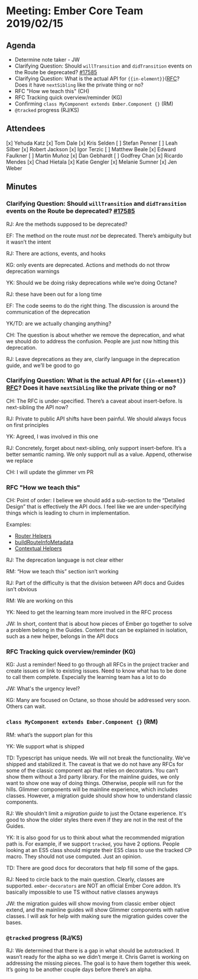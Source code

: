 # Meeting: Ember Core Team 2019/02/15

## Agenda

- Determine note taker - JW
- Clarifying Question: Should `willTransition` and `didTransition` events on the Route be deprecated? [#17585](https://github.com/emberjs/ember.js/pull/17585)
- Clarifying Question: What is the actual API for `{{in-element}}`([RFC](https://github.com/emberjs/rfcs/blob/master/text/0287-promote-in-element-to-public-api.md)? Does it have `nextSibling` like the private thing or no?
- RFC "How we teach this" (CH)
- RFC Tracking quick overview/reminder (KG)
- Confirming `class MyComponent extends Ember.Component {}` (RM)
- `@tracked` progress (RJ/KS)

## Attendees
[x] Yehuda Katz
[x] Tom Dale
[x] Kris Selden
[ ] Stefan Penner
[ ] Leah Silber
[x] Robert Jackson
[x] Igor Terzic
[ ] Matthew Beale
[x] Edward Faulkner
[ ] Martin Muñoz
[x] Dan Gebhardt
[ ] Godfrey Chan
[x] Ricardo Mendes
[x] Chad Hietala
[x] Katie Gengler
[x] Melanie Sumner
[x] Jen Weber

## Minutes

### Clarifying Question: Should `willTransition` and `didTransition` events on the Route be deprecated? [#17585](https://github.com/emberjs/ember.js/pull/17585)

RJ: Are the methods supposed to be deprecated?

EF: The method on the route must *not* be deprecated. There’s ambiguity but it wasn’t the intent

RJ: There are actions, events, and hooks

KG: only events are deprecated. Actions and methods do not throw deprecation warnings

YK: Should we be doing risky deprecations while we’re doing Octane?

RJ: these have been out for a long time

EF: The code seems to do the right thing. The discussion is around the communication of the deprecation

YK/TD: are we actually changing anything?

CH: The question is about whether we remove the deprecation, and what we should do to address the confusion. People are just now hitting this deprecation.

RJ: Leave deprecations as they are, clarify language in the deprecation guide, and we’ll be good to go


### Clarifying Question: What is the actual API for `{{in-element}}` [RFC](https://github.com/emberjs/rfcs/blob/master/text/0287-promote-in-element-to-public-api.md)? Does it have `nextSibling` like the private thing or no?

CH: The RFC is under-specified. There’s a caveat about insert-before. Is next-sibling the API now?

RJ: Private to public API shifts have been painful. We should always focus on first principles

YK: Agreed, I was involved in this one

RJ: Concretely, forget about next-sibling, only support insert-before. It’s a better semantic naming. We only support null as a value. Append, otherwise we replace

CH: I will update the glimmer vm PR

### RFC "How we teach this"

CH: Point of order: I believe we should add a sub-section to the “Detailed Design” that is effectively the API docs. I feel like we are under-specifying things which is leading to churn in implementation.

Examples: 
- [Router Helpers](https://github.com/emberjs/rfcs/blob/master/text/0391-router-helpers.md#url-for-helper)
- [buildRouteInfoMetadata](https://github.com/emberjs/rfcs/blob/master/text/0398-RouteInfo-Metadata.md#buildrouteinfometadata)
- [Contextual Helpers](https://github.com/emberjs/rfcs/blob/master/text/0432-contextual-helpers.md#invoking-contextual-helpers)

RJ: The deprecation language is not clear either

RM: “How we teach this” section isn’t working

RJ: Part of the difficulty is that the division between API docs and Guides isn’t obvious

RM: We are working on this

YK: Need to get the learning team more involved in the RFC process

JW: In short, content that is about how pieces of Ember go together to solve a problem belong in the Guides. Content that can be explained in isolation, such as a new helper, belongs in the API docs 

### RFC Tracking quick overview/reminder (KG)

KG: Just a reminder! Need to go through all RFCs in the project tracker and create issues or link to existing issues. Need to know what has to be done to call them complete. Especially the learning team has a lot to do

JW: What's the urgency level?

KG: Many are focused on Octane, so those should be addressed very soon. Others can wait.

### `class MyComponent extends Ember.Component {}` (RM)

RM: what’s the support plan for this

YK: We support what is shipped

TD: Typescript has unique needs. We will not break the functionality. We’ve shipped and stabilized it. The caveat is that we do not have any RFCs for some of the classic component api that relies on decorators. You can’t show them without a 3rd party library. For the mainline guides, we only want to show one way of doing things. Otherwise, people will run for the hills. Glimmer components will be mainline experience, which includes classes. However, a migration guide should show how to understand classic components.

RJ: We shouldn’t limit a *migration guide* to just the Octane experience. It's good to show the older styles there even if they are not in the rest of the Guides.

YK: It is also good for us to think about what the recommended migration path is. For example, if we support `tracked`, you have 2 options. People looking at an ES5 class should migrate their ES5 class to use the tracked CP macro. They should not use computed. Just an opinion.

TD: There are good docs for decorators that help fill some of the gaps.

RJ: Need to circle back to the main question. Clearly, classes are supported. `ember-decorators` are NOT an official Ember Core addon. It’s basically impossible to use TS without native classes anyways

JW: the migration guides will show moving from classic ember object extend, and the mainline guides will show Glimmer components with native classes. I will ask for help with making sure the migration guides cover the bases.


### `@tracked` progress (RJ/KS)

RJ: We determined that there is a gap in what should be autotracked. It wasn’t ready for the alpha so we didn’t merge it. Chris Garret is working on addressing the missing pieces. The goal is to have them together this week. It’s going to be another couple days before there’s an alpha.

